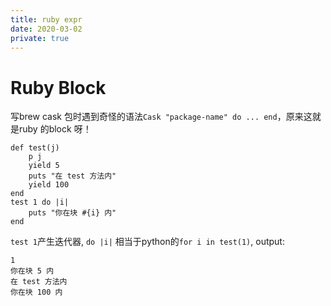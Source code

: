 ```yaml
---
title: ruby expr
date: 2020-03-02
private: true
---
```

# Ruby Block
写brew cask 包时遇到奇怪的语法`Cask "package-name" do ... end`，原来这就是ruby 的block 呀！

    def test(j)
        p j
        yield 5
        puts "在 test 方法内"
        yield 100
    end
    test 1 do |i| 
        puts "你在块 #{i} 内"
    end

`test 1`产生迭代器, `do |i|` 相当于python的`for i in test(1)`, output:

    1
    你在块 5 内
    在 test 方法内
    你在块 100 内
